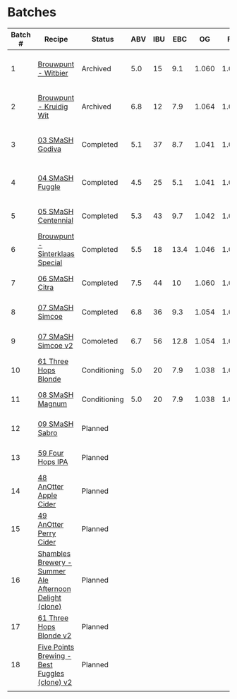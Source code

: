 # Batches

| Batch # | Recipe | Status | ABV | IBU | EBC | OG | FG | BJCP Style | Type |
|---------|--------|--------|-----|-----|-----|----|----|------------|------|
| 1 | [Brouwpunt - Witbier](batch_1/README.md) | Archived | 5.0 | 15 | 9.1 | 1.060 | 1.022 | 24A Witbier | All Grain brew kit |
| 2 | [Brouwpunt - Kruidig Wit](batch_2/README.md) | Archived | 6.8 | 12 | 7.9 | 1.064 | 1.012 | 24A Witbier | All Grain brew kit |
| 3 | [03 SMaSH Godiva](batch_3/README.md) | Completed | 5.1 | 37 | 8.7 | 1.041 | 1.002 | 12A British Golden Ale | All Grain |
| 4 | [04 SMaSH Fuggle](batch_4/README.md) | Completed | 4.5 | 25 | 5.1 | 1.041 | 1.007 | 12A British Golden Ale | All Grain |
| 5 | [05 SMaSH Centennial](batch_5/README.md) | Completed | 5.3 | 43 | 9.7 | 1.042 | 1.002 | 18B American Pale Ale | All Grain |
| 6 | [Brouwpunt - Sinterklaas Special](batch_6/README.md) | Completed | 5.5 | 18 | 13.4 | 1.046 | 1.004 | 30B Autumn Seasonal Beer | All Grain brew kit |
| 7 | [06 SMaSH Citra](batch_7/README.md) | Completed | 7.5 | 44 | 10 | 1.060 | 1.006 | 18B American Pale Ale | All Grain |
| 8 | [07 SMaSH Simcoe](batch_8/README.md) | Completed | 6.8 | 36 | 9.3 | 1.054 | 1.002 | 18B American Pale Ale | All Grain |
| 9 | [07 SMaSH Simcoe v2](batch_9/README.md) | Comoleted | 6.7 | 56 | 12.8 | 1.054 | 1.002 | 18B American Pale Ale | All Grain |
| 10 | [61 Three Hops Blonde](batch_10/README.md) | Conditioning | 5.0 | 20 | 7.9 | 1.038 | 1.000 | 18A Blonde Ale | All Grain |
| 11 | [08 SMaSH Magnum](batch_11/README.md) | Conditioning | 5.0 | 20 | 7.9 | 1.038 | 1.000 | 18A Blonde Ale | All Grain |
| 12 | [09 SMaSH Sabro](batch_12/README.md) | Planned | | | | | | 21B Specialty IPA | All Grain |
| 13 | [59 Four Hops IPA](batch_13/README.md) | Planned | | | | | | 21B Specialty IPA | All Grain |
| 14 | [48 AnOtter Apple Cider](batch_14/README.md) | Planned | | | | | | C1B English Cider | Extract |
| 15 | [49 AnOtter Perry Cider](batch_15/README.md) | Planned | | | | | | C1D New World Perry | Extract |
| 16 | [Shambles Brewery - Summer Ale Afternoon Delight (clone)](batch_16/README.md) | Planned | | | | | | 18A Blonde Ale | All Grain |
| 17 | [61 Three Hops Blonde v2](batch_17/README.md) | Planned | | | | | | 18A Blonde Ale | All Grain |
| 18 | [Five Points Brewing - Best Fuggles (clone) v2](batch_18/README.md) | Planned | | | | | | 11B Best Bitter | All Grain |
|  | | | | | | | | | |

